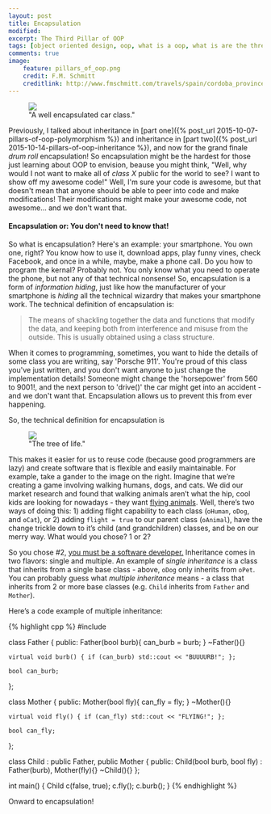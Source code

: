 ```yaml
---
layout: post
title: Encapsulation
modified:
excerpt: The Third Pillar of OOP
tags: [object oriented design, oop, what is a oop, what is are the three pillars of object oriented design, encapsulation, polymorpish, inheritance, oop in c++, PIE, three pillars of oop, tutorial on OOP, programming, programming languages]
comments: true
image:
    feature: pillars_of_oop.png
    credit: F.M. Schmitt
    creditlink: http://www.fmschmitt.com/travels/spain/cordoba_province/cordoba-mosque/FirstExpansion.html
---
```


<figure>
    <a href="http://36.media.tumblr.com/0c6c8236de5828bee63c5f16774a27aa/tumblr_nbebqw8xgs1rig09go1_1280.jpg"><img src="http://36.media.tumblr.com/0c6c8236de5828bee63c5f16774a27aa/tumblr_nbebqw8xgs1rig09go1_1280.jpg"></a>
    <figcaption>"A well encapsulated car class."</figcaption>
</figure>

Previously, I talked about inheritance in [part one]({% post_url 2015-10-07-pillars-of-oop-polymorphism %}) and inheritance in [part two]({% post_url 2015-10-14-pillars-of-oop-inheritance %}), and now for the grand finale *drum roll* encapsulation! So encapsulation might be the hardest for those just learning about OOP to envision, beause you might think, "Well, why would I not want to make all of *class X* public for the world to see? I want to show off my awesome code!" Well, I'm sure your code is awesome, but that doesn't mean that anyone should be able to peer into code and make modifications! Their modifications might make your awesome code, not awesome... and we don't want that.

#### Encapsulation or: You don't need to know that!

So what is encapsulation? Here's an example: your smartphone. You own one, right? You know how to use it, download apps, play funny vines, check Facebook, and once in a while, maybe, make a phone call. Do you how to program the kernal? Probably not. You only know what you need to operate the phone, but not any of that technical nonsense! So, encapsulation is a form of *information hiding*, just like how the manufacturer of your smartphone is *hiding* all the technical wizardry that makes your smartphone work. The technical definition of encapsulation is:

> The means of shackling together the data and functions that modify the data, and keeping both from interference and misuse from the outside. This is usually obtained using a class structure.

When it comes to programming, sometimes, you want to hide the details of some class you are writing, say 'Porsche 911'. You're proud of this class you've just written, and you don't want anyone to just change the implementation details! Someone might change the 'horsepower' from 560 to 9001!, and the next person to 'drive()' the car might get into an accident - and we don't want that. Encapsulation allows us to prevent this from ever happening.

So, the technical definition for encapsulation is 
<figure>
    <a href="http://www.derekyu.com/tigs/forums/tutorials/gmtut/gmtut-008.png"><img src="http://www.derekyu.com/tigs/forums/tutorials/gmtut/gmtut-008.png"></a>
    <figcaption>"The tree of life."</figcaption>
</figure>

This makes it easier for us to reuse code (because good programmers are lazy) and create software that is flexible and easily maintainable. For example, take a gander to the image on the right. Imagine that we’re creating a game involving walking humans, dogs, and cats. We did our market research and found that walking animals aren’t what the hip, cool kids are looking for nowadays - they want [flying animals](http://i.ytimg.com/vi/QH2-TGUlwu4/hqdefault.jpg). Well, there’s two ways of doing this: 1) adding flight capability to each class (`oHuman`, `oDog`, and `oCat`), or 2) adding `flight = true` to our parent class (`oAnimal`), have the change trickle down to it’s child (and grandchildren) classes, and be on our merry way. What would you chose? 1 or 2?

So you chose #2, [you must be a software developer.](https://bintrayblog.files.wordpress.com/2013/10/lazyness.jpg) Inheritance comes in two flavors: single and multiple. An example of *single inheritance* is a class that inherits from a single base class - above, `oDog` only inherits from `oPet`. You can probably guess what *multiple inheritance* means - a class that inherits from 2 or more base classes (e.g. `Child` inherits from `Father` and `Mother`).

Here’s a code example of multiple inheritance:

{% highlight cpp %}
#include <iostream>

class Father
{
public:
    Father(bool burb){ can_burb = burb; }
    ~Father(){}

    virtual void burb() { if (can_burb) std::cout << "BUUUURB!"; };

    bool can_burb;
};

class Mother
{
public:
    Mother(bool fly){ can_fly = fly; }
    ~Mother(){}

    virtual void fly() { if (can_fly) std::cout << "FLYING!"; };

    bool can_fly;
};

class Child : public Father,
	      public Mother
{
public:
    Child(bool burb, bool fly)
        : Father(burb),
          Mother(fly){}
    ~Child(){}
};

int main() {
    Child c(false, true);
    c.fly();
    c.burb();
}
{% endhighlight %}

Onward to encapsulation!

 
